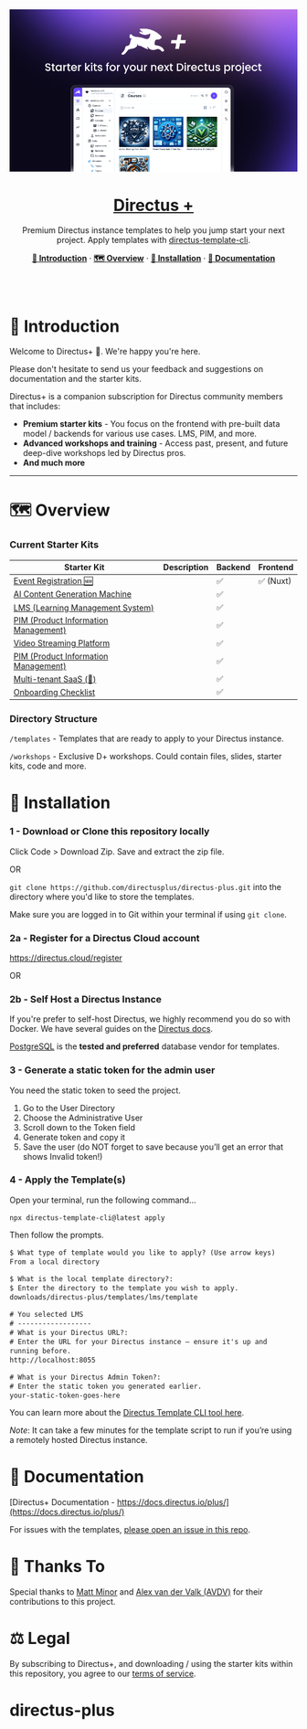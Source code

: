 <a href="https://directus.io/plus" target="_blank">
    <img alt="Directus Plus" src="./public/directus-plus-thumbnail.png">
    <h1 align="center">Directus +</h1>
</a>

<p align="center">Premium Directus instance templates to help you jump start your next project. Apply templates with <a href="https://github.com/directus-community/directus-template-cli"target="_blank">directus-template-cli</a>.
</p>

<p align="center">
  <a href="#-introduction"><strong>🚀 Introduction</strong></a> ·
  <a href="#-introduction"><strong>🗺️ Overview</strong></a> ·
  <a href="#-installation"><strong>💾 Installation</strong></a> ·
  <a href="#-documentation"><strong>📖 Documentation</strong></a>
</p>
<br/>
<br />

# 🚀 Introduction

Welcome to Directus+ 👋. We're happy you're here.

Please don't hesitate to send us your feedback and suggestions on documentation and the starter kits.

Directus+ is a companion subscription for Directus community members that includes:

- **Premium starter kits** - You focus on the frontend with pre-built data model / backends for various use cases. LMS, PIM, and more.
- **Advanced workshops and training** - Access past, present, and future deep-dive workshops led by Directus pros.
- **And much more**

---

# 🗺️ Overview

### Current Starter Kits

| Starter Kit                                                     | Description | Backend | Frontend  |
| --------------------------------------------------------------- | ----------- | ------- | --------- |
| [Event Registration 🆕](/templates/event-registration/)            |             | ✅      | ✅ (Nuxt) |
| [AI Content Generation Machine](/templates/ai-content-machine/) |             | ✅      |           |
| [LMS (Learning Management System)](/templates/lms/)             |             | ✅      |           |
| [PIM (Product Information Management)](/templates/pim)          |             | ✅      |           |
| [Video Streaming Platform](/templates/streaming-platform)       |             | ✅      |           |
| [PIM (Product Information Management)](/templates/pim)          |             | ✅      |           |
| [Multi-tenant SaaS (🚧)](/templates/saas/)                      |             | ✅      |           |
| [Onboarding Checklist](/templates/onboarding-checklist/)        |             | ✅      |           |

### Directory Structure

`/templates` - Templates that are ready to apply to your Directus instance.

`/workshops` - Exclusive D+ workshops. Could contain files, slides, starter kits, code and more.

# 💾 Installation

### 1 - Download or Clone this repository locally

Click Code > Download Zip. Save and extract the zip file.

OR

`git clone https://github.com/directusplus/directus-plus.git` into the directory where you'd like to store the templates.

Make sure you are logged in to Git within your terminal if using `git clone`.

### 2a - Register for a Directus Cloud account

https://directus.cloud/register

OR

### 2b - Self Host a Directus Instance

If you're prefer to self-host Directus, we highly recommend you do so with Docker. We have several guides on the [Directus docs](https://docs.directus.io/self-hosted/docker-guide.html).

[PostgreSQL](https://www.postgresql.org/) is the **tested and preferred** database vendor for templates.

### 3 **- Generate a static token for the admin user**

You need the static token to seed the project.

1. Go to the User Directory
2. Choose the Administrative User
3. Scroll down to the Token field
4. Generate token and copy it
5. Save the user (do NOT forget to save because you’ll get an error that shows Invalid token!)

### 4 **- Apply the Template(s)**

Open your terminal, run the following command...

```
npx directus-template-cli@latest apply
```

Then follow the prompts.

```
$ What type of template would you like to apply? (Use arrow keys)
From a local directory
```

```
$ What is the local template directory?:
$ Enter the directory to the template you wish to apply.
downloads/directus-plus/templates/lms/template
```

```
# You selected LMS
# ------------------
# What is your Directus URL?:
# Enter the URL for your Directus instance – ensure it's up and running before.
http://localhost:8055

```

```
# What is your Directus Admin Token?:
# Enter the static token you generated earlier.
your-static-token-goes-here

```

You can learn more about the
[Directus Template CLI tool here](https://github.com/directus-community/directus-template-cli).

_Note_: It can take a
few minutes for the template script to run if you’re using a remotely hosted Directus instance.

# 📖 Documentation

[Directus+ Documentation - https://docs.directus.io/plus/](https://docs.directus.io/plus/)


For issues with the templates, [please open an issue in this repo](https://github.com/directusplus/directus-plus/issues/new).

# 🙏 Thanks To

Special thanks to [Matt Minor](https://github.com/mattatdirectus) and [Alex van der Valk (AVDV)](https://github.com/alexvdvalk) for their contributions to this project.

# ⚖️ Legal

By subscribing to Directus+, and downloading / using the starter kits within this repository, you agree to our [terms of service](https://directus.io/plus/terms).
# directus-plus

